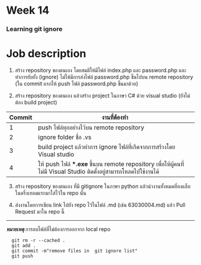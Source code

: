 # Week 14 #
### Learning git ignore ###

# Job description

1. สร้าง repository ของตนเอง โดยสมติให้มีไฟล์ index.php และ password.php และทำการยับยั้ง (ignore) ไม่ให้มีการส่งไฟล์ password.php ขึ้นไปบน remote repository
(ใน commit แรกให้ push ไฟล์ password.php ขึ้นมาด้วย)
 
2. สร้าง repository ของตนเอง แล้วสร้าง project ในภาษา C# ด้วย visual studio  (ยังไม่ต้อง build project)

|Commit| งานที่ต้องทำ|
|------| ----------|
|1 | push ไฟล์ทุกอย่างไว้บน remote repository|
|2 | ignore folder ชื่อ .vs|
|3 | build project แล้วทำการ ignore ไฟล์ที่เกิดจากการสร้างโดย Visual studio|
|4 | ให้ push ไฟล์  <b>*.exe</b>  ขึ้นบน  remote repository เพื่อให้ผู้คนที่ไม่มี Visual Studio ติดตั้งอยู่สามารถโหลดไปใช้งานได้|

3. สร้าง repository ของตนเอง ที่มี  gitignore ในภาษา python แล้วนำงานทั้งหมดที่ลงแล็บในครึ่งเทอมแรกมาใส่ไว้ใน repo นั้น

4. ส่งงานโดยการเขียน  link ไปยัง repo ไว้ในไฟล์ <Student ID>.md (เช่น 63030004.md) แล้ว Pull Request มาใน repo นี้
  
---
  
***หมายเหตุ***
  การลบไฟล์ที่ไม่ต้องการออกจาก local repo

```
  git rm -r --cached .
  git add .
  git commit -m"remove files in  git ignore list"
  git push 
```
